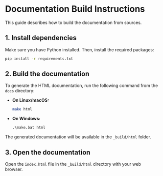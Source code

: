 # Documentation Build Instructions

This guide describes how to build the documentation from sources.

## 1. Install dependencies

Make sure you have Python installed. Then, install the required packages:

```bash
pip install -r requirements.txt
```

## 2. Build the documentation

To generate the HTML documentation, run the following command from the `docs` directory:

- **On Linux/macOS:**
  ```bash
  make html
  ```
- **On Windows:**
  ```cmd
  .\make.bat html
  ```

The generated documentation will be available in the `_build/html` folder.

## 3. Open the documentation

Open the `index.html` file in the `_build/html` directory with your web browser.
